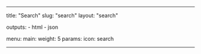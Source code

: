 ---

title: "Search"
slug: "search"
layout: "search"

outputs:
    - html
    - json

menu:
    main:
        weight: 5
        params: 
            icon: search

---